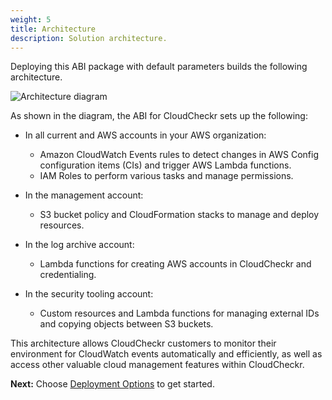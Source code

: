 ```yaml
---
weight: 5
title: Architecture
description: Solution architecture.
---
```


Deploying this ABI package with default parameters builds the following architecture.

![Architecture diagram](/images/architecture.png)

As shown in the diagram, the ABI for CloudCheckr sets up the following:

* In all current and AWS accounts in your AWS organization:
    * Amazon CloudWatch Events rules to detect changes in AWS Config configuration items (CIs) and trigger AWS Lambda functions.
    * IAM Roles to perform various tasks and manage permissions.

* In the management account:
    * S3 bucket policy and CloudFormation stacks to manage and deploy resources.

* In the log archive account:
    * Lambda functions for creating AWS accounts in CloudCheckr and credentialing.

* In the security tooling account:
    * Custom resources and Lambda functions for managing external IDs and copying objects between S3 buckets.

This architecture allows CloudCheckr customers to monitor their environment for CloudWatch events automatically and efficiently, as well as access other valuable cloud management features within CloudCheckr.

**Next:** Choose [Deployment Options](/deployment-options/index.html) to get started.


